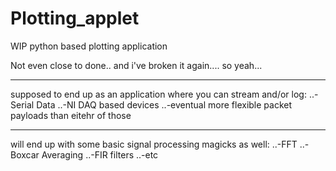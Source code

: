 # Plotting_applet
WIP python based plotting application

Not even close to done.. and i've broken it again.... so yeah...

---

supposed to end up as an application where you can stream and/or log:
..-Serial Data
..-NI DAQ based devices
..-eventual more flexible packet payloads than eitehr of those

---

will end up with some basic signal processing magicks as well:
..-FFT
..-Boxcar Averaging
..-FIR filters
..-etc
